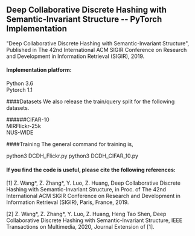 ## Deep Collaborative Discrete Hashing with Semantic-Invariant Structure -- PyTorch Implementation

"Deep Collaborative Discrete Hashing with Semantic-Invariant Structure", Published in The 42nd International ACM SIGIR Conference on Research and Development in Information Retrieval (SIGIR), 2019. 

#### Implementation platform: 
Python 3.6  
Pytorch 1.1

####Datasets
We also release the train/query split for the following datasets.

######CIFAR-10  
MIRFlickr-25k  
NUS-WIDE  

####Training
The general command for training is,

python3 DCDH_Flickr.py
python3 DCDH_CIFAR_10.py

#### If you find the code is useful, please cite the following references: 
[1] Z. Wang*, Z. Zhang*, Y. Luo, Z. Huang, Deep Collaborative Discrete Hashing with Semantic-Invariant Structure, in Proc. of The 42nd International ACM SIGIR Conference on Research and Development in Information Retrieval (SIGIR), Paris, France, 2019.

[2] Z. Wang*, Z. Zhang*, Y. Luo, Z. Huang, Heng Tao Shen, Deep Collaborative Discrete Hashing with Semantic-Invariant Structure, IEEE Transactions on Multimedia, 2020, Journal Extension of [1].
